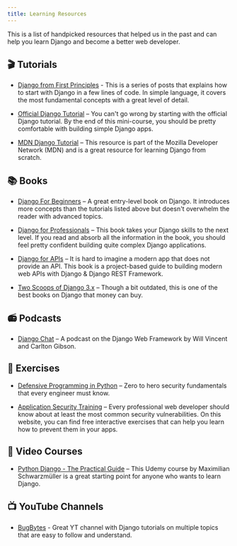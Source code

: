```yaml
---
title: Learning Resources
---
```


This is a list of handpicked resources that helped us in the past and can help you learn Django and
become a better web developer.

## 🎬 Tutorials

- [Django from First Principles](https://www.mostlypython.com/django-from-first-principles/) - This
  is a series of posts that explains how to start with Django in a few lines of code. In simple
  language, it covers the most fundamental concepts with a great level of detail.

- [Official Django Tutorial](https://docs.djangoproject.com/en/5.0/intro/) – You can't go wrong by
  starting with the official Django tutorial. By the end of this mini-course, you should be pretty
  comfortable with building simple Django apps.

- [MDN Django Tutorial](https://developer.mozilla.org/en-US/docs/Learn/Server-side/Django) – This
  resource is part of the Mozilla Developer Network (MDN) and is a great resource for learning
  Django from scratch.

## 📚 Books

- [Django For Beginners](https://djangoforbeginners.com/) – A great entry-level book on Django. It
  introduces more concepts than the tutorials listed above but doesn't overwhelm the reader with
  advanced topics.

- [Django for Professionals](https://djangoforprofessionals.com/) – This book takes your Django
  skills to the next level. If you read and absorb all the information in the book, you should feel
  pretty confident building quite complex Django applications.

- [Django for APIs](https://djangoforapis.com/) – It is hard to imagine a modern app that does not
  provide an API. This book is a project-based guide to building modern web APIs with Django &
  Django REST Framework.

- [Two Scoops of Django 3.x](https://www.feldroy.com/books/two-scoops-of-django-3-x) – Though a bit
  outdated, this is one of the best books on Django that money can buy.

## 📻 Podcasts

- [Django Chat](https://djangochat.com/) – A podcast on the Django Web Framework by Will Vincent and
  Carlton Gibson.

## 🎹 Exercises

- [Defensive Programming in Python](https://play.secdim.com/game/python) – Zero to hero security
  fundamentals that every engineer must know.

- [Application Security Training](https://application.security/) – Every professional web developer
  should know about at least the most common security vulnerabilities. On this website, you can find
  free interactive exercises that can help you learn how to prevent them in your apps.

## 🎥 Video Courses

- [Python Django - The Practical Guide](https://www.udemy.com/course/python-django-the-practical-guide/?kw=django+practical+guide&src=sac&subs_filter_type=subs_only&couponCode=LETSLEARNNOWPP)
  – This Udemy course by Maximilian Schwarzmüller is a great starting point for anyone who wants to
  learn Django.

## 📺 YouTube Channels

- [BugBytes](https://www.youtube.com/@bugbytes3923) - Great YT channel with Django tutorials on
  multiple topics that are easy to follow and understand.
